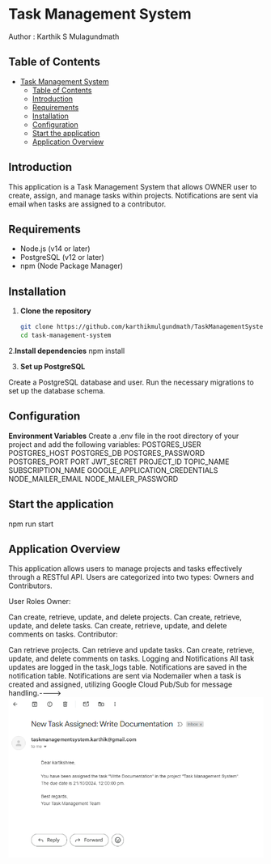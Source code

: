 # Task Management System

Author : Karthik S Mulagundmath

## Table of Contents

- [Task Management System](#task-management-system)
  - [Table of Contents](#table-of-contents)
  - [Introduction](#introduction)
  - [Requirements](#requirements)
  - [Installation](#installation)
  - [Configuration](#configuration)
  - [Start the application](#start-the-application)
  - [Application Overview](#application-overview)

## Introduction

This application is a Task Management System that allows OWNER user to create, assign, and manage tasks within projects. Notifications are sent via email when tasks are assigned to a contributor.

## Requirements

- Node.js (v14 or later)
- PostgreSQL (v12 or later)
- npm (Node Package Manager)

## Installation

1. **Clone the repository**
   ```bash
   git clone https://github.com/karthikmulgundmath/TaskManagementSystem.git
   cd task-management-system
   ```

2.**Install dependencies**
npm install

3. **Set up PostgreSQL**

Create a PostgreSQL database and user.
Run the necessary migrations to set up the database schema.

## Configuration

**Environment Variables**
Create a .env file in the root directory of your project and add the following variables:
POSTGRES_USER
POSTGRES_HOST
POSTGRES_DB
POSTGRES_PASSWORD
POSTGRES_PORT
PORT
JWT_SECRET
PROJECT_ID
TOPIC_NAME
SUBSCRIPTION_NAME
GOOGLE_APPLICATION_CREDENTIALS
NODE_MAILER_EMAIL
NODE_MAILER_PASSWORD

## Start the application

npm run start

## Application Overview

This application allows users to manage projects and tasks effectively through a RESTful API. Users are categorized into two types: Owners and Contributors.

User Roles
Owner:

Can create, retrieve, update, and delete projects.
Can create, retrieve, update, and delete tasks.
Can create, retrieve, update, and delete comments on tasks.
Contributor:

Can retrieve projects.
Can retrieve and update tasks.
Can create, retrieve, update, and delete comments on tasks.
Logging and Notifications
All task updates are logged in the task_logs table.
Notifications are saved in the notification table.
Notifications are sent via Nodemailer when a task is created and assigned, utilizing Google Cloud Pub/Sub for message handling.---->![alt text](image-1.png)
